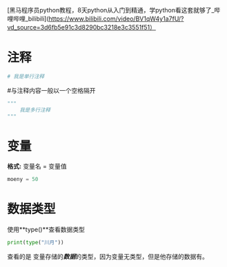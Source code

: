 [黑马程序员python教程，8天python从入门到精通，学python看这套就够了_哔哩哔哩_bilibili](https://www.bilibili.com/video/BV1qW4y1a7fU/?vd_source=3d6fb5e91c3d8290bc3218e3c3551f51）

# 注释
```python
# 我是单行注释
```

\#与注释内容一般以一个空格隔开
```python
"""
    我是多行注释
"""
```

# 变量
**格式:** 变量名 = 变量值
```python
moeny = 50
```

# 数据类型
使用**type()**查看数据类型
```python
print(type("川月"))
```
查看的是 变量存储的***数据***的类型，因为变量无类型，但是他存储的数据有。